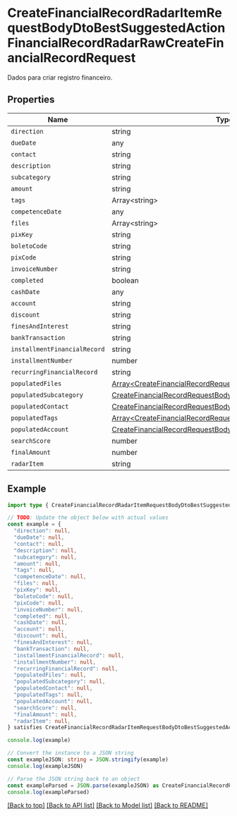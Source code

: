 
# CreateFinancialRecordRadarItemRequestBodyDtoBestSuggestedActionFinancialRecordRadarRawCreateFinancialRecordRequest

Dados para criar registro financeiro.

## Properties

Name | Type
------------ | -------------
`direction` | string
`dueDate` | any
`contact` | string
`description` | string
`subcategory` | string
`amount` | string
`tags` | Array&lt;string&gt;
`competenceDate` | any
`files` | Array&lt;string&gt;
`pixKey` | string
`boletoCode` | string
`pixCode` | string
`invoiceNumber` | string
`completed` | boolean
`cashDate` | any
`account` | string
`discount` | string
`finesAndInterest` | string
`bankTransaction` | string
`installmentFinancialRecord` | string
`installmentNumber` | number
`recurringFinancialRecord` | string
`populatedFiles` | [Array&lt;CreateFinancialRecordRequestBodyDtoPopulatedFilesInner&gt;](CreateFinancialRecordRequestBodyDtoPopulatedFilesInner.md)
`populatedSubcategory` | [CreateFinancialRecordRequestBodyDtoPopulatedSubcategory](CreateFinancialRecordRequestBodyDtoPopulatedSubcategory.md)
`populatedContact` | [CreateFinancialRecordRequestBodyDtoPopulatedContact](CreateFinancialRecordRequestBodyDtoPopulatedContact.md)
`populatedTags` | [Array&lt;CreateFinancialRecordRequestBodyDtoPopulatedTagsInner&gt;](CreateFinancialRecordRequestBodyDtoPopulatedTagsInner.md)
`populatedAccount` | [CreateFinancialRecordRequestBodyDtoPopulatedAccount](CreateFinancialRecordRequestBodyDtoPopulatedAccount.md)
`searchScore` | number
`finalAmount` | number
`radarItem` | string

## Example

```typescript
import type { CreateFinancialRecordRadarItemRequestBodyDtoBestSuggestedActionFinancialRecordRadarRawCreateFinancialRecordRequest } from '@usesofia/pegasus-core-api-sdk'

// TODO: Update the object below with actual values
const example = {
  "direction": null,
  "dueDate": null,
  "contact": null,
  "description": null,
  "subcategory": null,
  "amount": null,
  "tags": null,
  "competenceDate": null,
  "files": null,
  "pixKey": null,
  "boletoCode": null,
  "pixCode": null,
  "invoiceNumber": null,
  "completed": null,
  "cashDate": null,
  "account": null,
  "discount": null,
  "finesAndInterest": null,
  "bankTransaction": null,
  "installmentFinancialRecord": null,
  "installmentNumber": null,
  "recurringFinancialRecord": null,
  "populatedFiles": null,
  "populatedSubcategory": null,
  "populatedContact": null,
  "populatedTags": null,
  "populatedAccount": null,
  "searchScore": null,
  "finalAmount": null,
  "radarItem": null,
} satisfies CreateFinancialRecordRadarItemRequestBodyDtoBestSuggestedActionFinancialRecordRadarRawCreateFinancialRecordRequest

console.log(example)

// Convert the instance to a JSON string
const exampleJSON: string = JSON.stringify(example)
console.log(exampleJSON)

// Parse the JSON string back to an object
const exampleParsed = JSON.parse(exampleJSON) as CreateFinancialRecordRadarItemRequestBodyDtoBestSuggestedActionFinancialRecordRadarRawCreateFinancialRecordRequest
console.log(exampleParsed)
```

[[Back to top]](#) [[Back to API list]](../README.md#api-endpoints) [[Back to Model list]](../README.md#models) [[Back to README]](../README.md)


